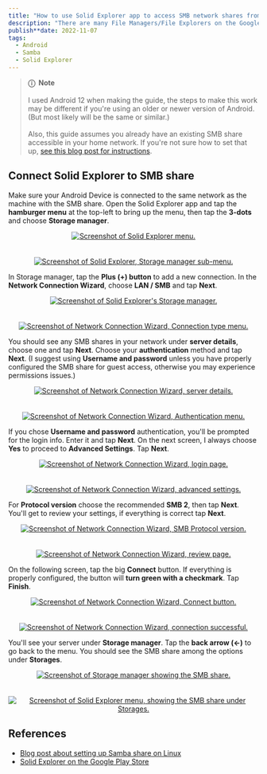 ```yaml
---
title: "How to use Solid Explorer app to access SMB network shares from an Android device"
description: "There are many File Managers/File Explorers on the Google Play Store, but I wanted to easily access the Samba share on my server while on my home network. Solid Explorer is the solution I went with and it works well, so here is a quick guide to setting it up."
publish**date: 2022-11-07
tags:
  - Android
  - Samba
  - Solid Explorer
---
```


> **ⓘ &nbsp;Note**<br><br> I used Android 12 when making the guide, the steps to
> make this work may be different if you're using an older or newer version of
> Android. (But most likely will be the same or similar.)<br><br>Also, this
> guide assumes you already have an existing SMB share accessible in your home
> network. If you're not sure how to set that up,
> <a href="/blog/setup-a-samba-share-on-linux-via-command-line" target="_blank">see
> this blog post for instructions</a>.

## Connect Solid Explorer to SMB share

Make sure your Android Device is connected to the same network as the machine
with the SMB share. Open the Solid Explorer app and tap the **hamburger menu** at
the top-left to bring up the menu, then tap the **3-dots** and choose **Storage
manager**.

<div style="text-align:center">
  <a href="/img/blog/solidexplorer1.jpg" target="_blank"><img src="/img/blog/solidexplorer1.jpg" alt="Screenshot of Solid Explorer menu." /></a>
</div>
<br><br>
<div style="text-align:center">
  <a href="/img/blog/solidexplorer2.jpg" target="_blank"><img src="/img/blog/solidexplorer2.jpg" alt="Screenshot of Solid Explorer, Storage manager sub-menu." /></a>
</div>

In Storage manager, tap the **Plus (+) button** to add a new connection. In the
**Network Connection Wizard**, choose **LAN / SMB** and tap **Next**.

<div style="text-align:center">
  <a href="/img/blog/solidexplorer3.jpg" target="_blank"><img src="/img/blog/solidexplorer3.jpg" alt="Screenshot of Solid Explorer's Storage manager." /></a>
</div>
<br><br>
<div style="text-align:center">
  <a href="/img/blog/solidexplorer4.jpg" target="_blank"><img src="/img/blog/solidexplorer4.jpg" alt="Screenshot of Network Connection Wizard, Connection type menu." /></a>
</div>

You should see any SMB shares in your network under **server details**, choose one
and tap **Next**. Choose your **authentication** method and tap **Next**. (I suggest
using **Username and password** unless you have properly configured the SMB share
for guest access, otherwise you may experience permissions issues.)

<div style="text-align:center">
  <a href="/img/blog/solidexplorer5.jpg" target="_blank"><img src="/img/blog/solidexplorer5.jpg" alt="Screenshot of Network Connection Wizard, server details." /></a>
</div>
<br><br>
<div style="text-align:center">
  <a href="/img/blog/solidexplorer6.jpg" target="_blank"><img src="/img/blog/solidexplorer6.jpg" alt="Screenshot of Network Connection Wizard, Authentication menu." /></a>
</div>

If you chose **Username and password** authentication, you'll be prompted for the
login info. Enter it and tap **Next**. On the next screen, I always choose **Yes**
to proceed to **Advanced Settings**. Tap **Next**.

<div style="text-align:center">
  <a href="/img/blog/solidexplorer7.jpg" target="_blank"><img src="/img/blog/solidexplorer7.jpg" alt="Screenshot of Network Connection Wizard, login page." /></a>
</div>
<br><br>
<div style="text-align:center">
  <a href="/img/blog/solidexplorer8.jpg" target="_blank"><img src="/img/blog/solidexplorer8.jpg" alt="Screenshot of Network Connection Wizard, advanced settings." /></a>
</div>

For **Protocol version** choose the recommended **SMB 2**, then tap **Next**. You'll
get to review your settings, if everything is correct tap **Next**.

<div style="text-align:center">
  <a href="/img/blog/solidexplorer9.jpg" target="_blank"><img src="/img/blog/solidexplorer9.jpg" alt="Screenshot of Network Connection Wizard, SMB Protocol version." /></a>
</div>
<br><br>
<div style="text-align:center">
  <a href="/img/blog/solidexplorer10.jpg" target="_blank"><img src="/img/blog/solidexplorer10.jpg" alt="Screenshot of Network Connection Wizard, review page." /></a>
</div>

On the following screen, tap the big **Connect** button. If everything is properly
configured, the button will **turn green with a checkmark**. Tap **Finish**.

<div style="text-align:center">
  <a href="/img/blog/solidexplorer11.jpg" target="_blank"><img src="/img/blog/solidexplorer11.jpg" alt="Screenshot of Network Connection Wizard, Connect button." /></a>
</div>
<br><br>
<div style="text-align:center">
  <a href="/img/blog/solidexplorer12.jpg" target="_blank"><img src="/img/blog/solidexplorer12.jpg" alt="Screenshot of Network Connection Wizard, connection successful." /></a>
</div>

You'll see your server under **Storage manager**. Tap the **back arrow (<-)** to go
back to the menu. You should see the SMB share among the options under
**Storages**.

<div style="text-align:center">
  <a href="/img/blog/solidexplorer13.jpg" target="_blank"><img src="/img/blog/solidexplorer13.jpg" alt="Screenshot of Storage manager showing the SMB share." /></a>
</div>
<br><br>
<div style="text-align:center">
  <a href="/img/blog/solidexplorer14.jpg" target="_blank"><img src="/img/blog/solidexplorer14.jpg" alt="Screenshot of Solid Explorer menu, showing the SMB share under Storages." /></a>
</div>

## References

- <a href="/setup-a-samba-share-on-linux-via-command-line" target="_blank">Blog
  post about setting up Samba share on Linux</a>
- <a href="" target="_blank">Solid Explorer on the Google Play Store</a>

